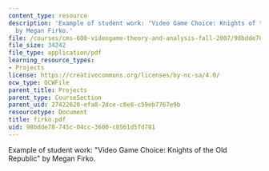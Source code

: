 ```yaml
---
content_type: resource
description: 'Example of student work: "Video Game Choice: Knights of the Old Republic"
  by Megan Firko.'
file: /courses/cms-600-videogame-theory-and-analysis-fall-2007/98bdde78745c04cc3600c8561d5fd781_firko.pdf
file_size: 34242
file_type: application/pdf
learning_resource_types:
- Projects
license: https://creativecommons.org/licenses/by-nc-sa/4.0/
ocw_type: OCWFile
parent_title: Projects
parent_type: CourseSection
parent_uid: 27422620-efa8-2dce-c8e8-c59eb7767e9b
resourcetype: Document
title: firko.pdf
uid: 98bdde78-745c-04cc-3600-c8561d5fd781
---
```

Example of student work: "Video Game Choice: Knights of the Old Republic" by Megan Firko.